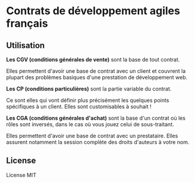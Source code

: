 # Contrats de développement agiles français

## Utilisation

**Les CGV (conditions générales de vente)** sont la base de tout contrat.

Elles permettent d'avoir une base de contrat avec un client et couvrent la
plupart des problèmes basiques d'une prestation de développement web.

**Les CP (conditions particulières)** sont la partie variable du contrat.

Ce sont elles qui vont définir plus précisément les quelques points spécifiques
à un client. Elles sont customisables à souhait !

**Les CGA (conditions générales d'achat)** sont la base d'un contrat où les rôles sont inversés, dans le cas où vous jouez celui de sous-traitant.

Elles permettent d'avoir une base de contrat avec un prestataire. Elles assurent notamment la session complète des droits d'auteurs à votre nom. 

## License

License MIT
